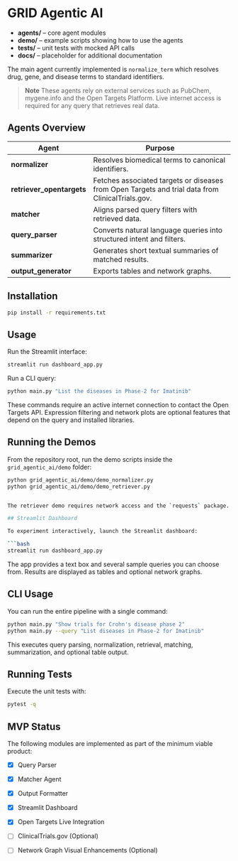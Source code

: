 # GRID Agentic AI


- **agents/** – core agent modules
- **demo/** – example scripts showing how to use the agents
- **tests/** – unit tests with mocked API calls
- **docs/** – placeholder for additional documentation

The main agent currently implemented is `normalize_term` which resolves drug, gene, and disease terms to standard identifiers.

> **Note**
> These agents rely on external services such as PubChem, mygene.info and the Open Targets Platform. Live internet access is required for any query that retrieves real data.

## Agents Overview

| Agent | Purpose |
|-------|---------|
| **normalizer** | Resolves biomedical terms to canonical identifiers. |
| **retriever_opentargets** | Fetches associated targets or diseases from Open Targets and trial data from ClinicalTrials.gov. |
| **matcher** | Aligns parsed query filters with retrieved data. |
| **query_parser** | Converts natural language queries into structured intent and filters. |
| **summarizer** | Generates short textual summaries of matched results. |
| **output_generator** | Exports tables and network graphs. |



## Installation

```bash
pip install -r requirements.txt
```

## Usage

Run the Streamlit interface:

```bash
streamlit run dashboard_app.py
```

Run a CLI query:

```bash
python main.py "List the diseases in Phase-2 for Imatinib"
```

These commands require an active internet connection to contact the Open Targets API.
Expression filtering and network plots are optional features that depend on the query
and installed libraries.

## Running the Demos

From the repository root, run the demo scripts inside the `grid_agentic_ai/demo` folder:

```bash
python grid_agentic_ai/demo/demo_normalizer.py
python grid_agentic_ai/demo/demo_retriever.py


The retriever demo requires network access and the `requests` package.

## Streamlit Dashboard

To experiment interactively, launch the Streamlit dashboard:

```bash
streamlit run dashboard_app.py
```

The app provides a text box and several sample queries you can choose from. Results are displayed as tables and optional network graphs.

## CLI Usage

You can run the entire pipeline with a single command:

```bash
python main.py "Show trials for Crohn's disease phase 2"
python main.py --query "List diseases in Phase-2 for Imatinib"
```

This executes query parsing, normalization, retrieval, matching, summarization,
and optional table output.

## Running Tests

Execute the unit tests with:

```bash
pytest -q
```

## MVP Status

The following modules are implemented as part of the minimum viable product:

- [x] Query Parser
- [x] Matcher Agent
- [x] Output Formatter
- [x] Streamlit Dashboard
- [x] Open Targets Live Integration
- [ ] ClinicalTrials.gov (Optional)
- [ ] Network Graph Visual Enhancements (Optional)

